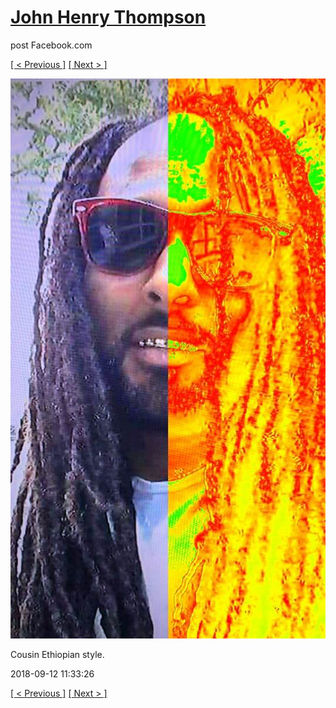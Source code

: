 # [John Henry Thompson](../README.md)
post Facebook.com

[[ < Previous ]](2018-09-12-3.md) [[ Next > ]](2018-09-11-1.md)

[![](../media/2018-09-12/Timeline-Photos-Cousin-Ethiopian-style.jpg)](../README.md)

Cousin Ethiopian style.

2018-09-12 11:33:26

[[ < Previous ]](2018-09-12-3.md) [[ Next > ]](2018-09-11-1.md)